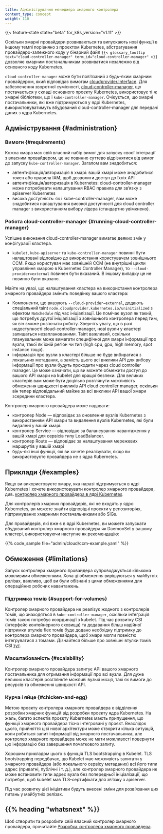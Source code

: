 ```yaml
---
title: Адміністрування менеджера хмарного контролера
content_type: concept
weight: 110
---
```


<!-- overview -->

{{< feature-state state="beta" for_k8s_version="v1.11" >}}

Оскільки хмарні провайдери розвиваються та випускають нові функції в іншому темпі порівняно з проєктом Kubernetes, абстрагування провайдеро-залежного коду у бінарний файл `{{< glossary_tooltip text="cloud-controller-manager" term_id="cloud-controller-manager" >}}` дозволяє хмарним постачальникам розвиватися незалежно від основного коду Kubernetes.

`cloud-controller-manager` може бути повʼязаний з будь-яким хмарним провайдером, який відповідає вимогам [cloudprovider.Interface](https://github.com/kubernetes/cloud-provider/blob/master/cloud.go). Для забезпечення зворотної сумісності, [cloud-controller-manager](https://github.com/kubernetes/kubernetes/tree/master/cmd/cloud-controller-manager), що постачається у складі основного проєкту Kubernetes, використовує ті ж хмарні бібліотеки, що і `kube-controller-manager`. Очікується, що хмарні постачальники, які вже підтримуються у ядрі Kubernetes, використовуватимуть вбудований cloud-controller-manager для передачі даних з ядра Kubernetes.

<!-- body -->

## Адміністрування {#administration}

### Вимоги {#requirements}

Кожна хмара має свій власний набір вимог для запуску своєї інтеграції з власним провайдером, це не повинно суттєво відрізнятися від вимог до запуску `kube-controller-manager`. Загалом вам знадобиться:

* автентифікація/авторизація в хмарі: вашій хмарі може знадобитися токен або правила IAM, щоб дозволити доступ до їхніх API
* автентифікація/авторизація в Kubernetes: cloud-controller-manager може потребувати налаштування RBAC правила для звʼязку з apiserver Kubernetes
* висока доступність: як і kube-controller-manager, вам може знадобитися налаштування високої доступності для cloud controller manager з використанням вибору лідера (стандартно увімкнено).

### Робота cloud-controller-manager {#running-cloud-controller-manager}

Успішне виконання cloud-controller-manager вимагає деяких змін у конфігурації кластера.

* `kubelet`, `kube-apiserver` та `kube-controller-manager` повинні бути налаштовані відповідно до використання користувачем зовнішнього CCM. Якщо користувач має зовнішній CCM (не внутрішні цикли управління хмарою в Kubernetes Controller Manager), то `--cloud-provider=external` повинен бути вказаний. В іншому випадку це не повинно бути вказано.

Майте на увазі, що налаштування кластера на використання контролера хмарного провайдера змінить поведінку вашого кластера:

* Компоненти, що вказують `--cloud-provider=external`, додають спеціальний taint `node.cloudprovider.kubernetes.io/uninitialized` з ефектом `NoSchedule` під час ініціалізації. Це помічає вузол як такий, що потребує другої ініціалізації з зовнішнього контролера перед тим, як він зможе розпочати роботу. Зверніть увагу, що в разі недоступності cloud-controller-manager, нові вузли у кластері залишаться незапланованими. Taint важливий, оскільки планувальник може вимагати специфічної для хмари інформації про вузли, такої як їхній регіон чи тип (high cpu, gpu, high memory, spot instance тощо).
* інформація про вузли в кластері більше не буде вибиратися з локальних метаданих, а замість цього всі виклики API для вибору інформації про вузли будуть проходити через cloud controller manager. Це може означати, що ви можете обмежити доступ до вашого API хмари на kubelet для кращої безпеки. Для великих кластерів вам може бути доцільно розглянути можливість обмеження швидкості викликів API cloud controller manager, оскільки він тепер відповідальний майже за всі виклики API вашої хмари зсередини кластера.

Контролер хмарного провайдера може надавати:

* контролер Node — відповідає за оновлення вузлів Kubernetes з використанням API хмари та видалення вузлів Kubernetes, які були видалені у вашій хмарі.
* контролер Service — відповідає за балансування навантаження у вашій хмарі для сервісів типу LoadBalancer.
* контролер Route — відповідає за налаштування мережевих маршрутів у вашій хмарі
* будь-які інші функції, які ви хочете реалізувати, якщо ви використовуєте провайдера не з ядра Kubernetes.

## Приклади {#examples}

Якщо ви використовуєте хмару, яка наразі підтримується в ядрі Kubernetes і хочете використовувати контролер хмарного провайдера, див. [контролер хмарного провайдера в ядрі Kubernetes](https://github.com/kubernetes/kubernetes/tree/master/cmd/cloud-controller-manager).

Для контролерів хмарних провайдерів, які не входять у ядро Kubernetes, ви можете знайти відповідні проєкти у репозиторіях, підтримуваних хмарними постачальниками або SIGs.

Для провайдерів, які вже є в ядрі Kubernetes, ви можете запускати вбудований контролер хмарного провайдера як DaemonSet у вашому кластері, використовуючи наступне як рекомендацію:

{{% code_sample file="admin/cloud/ccm-example.yaml" %}}

## Обмеження {#limitations}

Запуск контролера хмарного провайдера супроводжується кількома можливими обмеженнями. Хоча ці обмеження вирішуються у майбутніх релізах, важливо, щоб ви були обізнані з цими обмеженнями для операційних робочих навантажень.

### Підтримка томів {#support-for-volumes}

Контролер хмарного провайдера не реалізує жодного з контролерів томів, що знаходяться в `kube-controller-manager`, оскільки інтеграція томів також потребує координації з kubelet. Під час розвитку CSI (інтерфейс контейнерного сховища) та додавання більш надійної підтримки втулків flex томів буде додано необхідну підтримку до контролера хмарного провайдера, щоб хмари могли повністю інтегруватися з томами. Дізнайтеся більше про зовнішні втулки томів CSI [тут](https://github.com/kubernetes/features/issues/178).

### Масштабованість {#scalability}

Контролер хмарного провайдера запитує API вашого хмарного постачальника для отримання інформації про всі вузли. Для дуже великих кластерів розгляньте можливі вузькі місця, такі як вимоги до ресурсів та обмеження швидкості API.

### Курча і яйце {#chicken-and-egg}

Метою проєкту контролера хмарного провайдера є відділення розробки хмарних функцій від розробки проєкту ядра Kubernetes. На жаль, багато аспектів проєкту Kubernetes мають припущення, що функції хмарного провайдера тісно інтегровані у проєкт. Внаслідок цього, прийняття цієї нової архітектури може створити кілька ситуацій, коли робиться запит інформації від хмарного постачальника, але контролер хмарного провайдера може не мати можливості повернути цю інформацію без завершення початкового запиту.

Хорошим прикладом цього є функція TLS bootstrapping в Kubelet. TLS bootstrapping передбачає, що Kubelet має можливість запитати у хмарного провайдера (або локального сервісу метаданих) всі його типи адрес (приватні, публічні і т. д.), але контролер хмарного провайдера не може встановити типи адрес вузла без попередньої ініціалізації, що потребує, щоб kubelet мав TLS-сертифікати для звʼязку з apiserver.

Під час розвитку цієї ініціативи будуть внесені зміни для розвʼязання цих питань у майбутніх релізах.

## {{% heading "whatsnext" %}}

Щоб створити та розробити свій власний контролер хмарного провайдера, прочитайте [Розробка контролера хмарного провайдера](/docs/tasks/administer-cluster/developing-cloud-controller-manager/).

